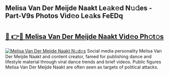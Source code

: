 ## Melisa Van Der Meijde Naakt Le𝚊k𝚎d N𝚞𝚍es - Part-V9s Photos Vid𝚎o Le𝚊ks FeEDq

# <h2><a href="http://fb5icl.evod.top/?m=Melisa+Van+Der+Meijde+Naakt">🔗 👉🔴 Melisa Van Der Meijde Naakt Vid𝚎o Ph𝚘t𝚘s</a></h2>

[![Melisa Van Der Meijde Naakt N𝚞d𝚎s](https://i.imgur.com/8V9OHl7.gif)](http://fb5icl.evod.top/?m=Melisa+Van+Der+Meijde+Naakt)
Social media personality Melisa Van Der Meijde Naakt and content creator, famed for publishing dance and lifestyle material through viral dance trends and brief videos. Public figures Melisa Van Der Meijde Naakt are often seen as targets of political attacks. 
